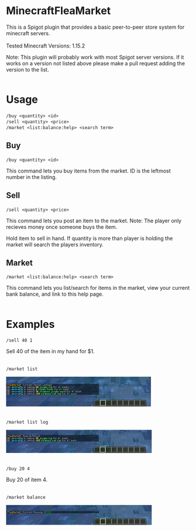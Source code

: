 # MinecraftFleaMarket
This is a Spigot plugin that provides a basic peer-to-peer store system for minecraft servers.
<br/><br/>
Tested Minecraft Versions: 1.15.2

Note: This plugin will probably work with most Spigot server versions. If it works on a version not listed above please make a pull request adding the version to the list.
<br/><br/>

# Usage

```
/buy <quantity> <id>
/sell <quantity> <price>
/market <list:balance:help> <search term>
```

## Buy
```
/buy <quantity> <id>
```
This command lets you buy items from the market. ID is the leftmost number in the listing.

## Sell
```
/sell <quantity> <price>
```
This command lets you post an item to the market. Note: The player only recieves money once someone buys the item.

Hold item to sell in hand. If quantity is more than player is holding the market will search the players inventory.

## Market
```
/market <list:balance:help> <search term>
```
This command lets you list/search for items in the market, view your current bank balance, and link to this help page.
<br/><br/>

# Examples

```
/sell 40 1
```
Sell 40 of the item in my hand for $1.
<br/><br/>

```
/market list
```
![alt text](https://github.com/tiecia/MinecraftFleaMarket/blob/containerize/images/list.png?raw=true)
<br/><br/>

```
/market list log
```
![alt text](https://github.com/tiecia/MinecraftFleaMarket/blob/containerize/images/search.png?raw=true)
<br/><br/>

```
/buy 20 4
```
Buy 20 of item 4.
<br/><br/>

```
/market balance
```
![alt text](https://github.com/tiecia/MinecraftFleaMarket/blob/containerize/images/balance.png?raw=true)
